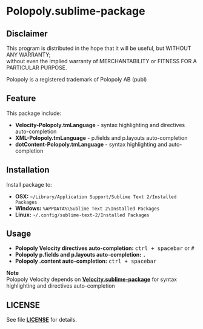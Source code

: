 Polopoly.sublime-package
========================

Disclaimer
----------
This program is distributed in the hope that it will be useful, but WITHOUT ANY WARRANTY;  
without even the implied warranty of MERCHANTABILITY or FITNESS FOR A PARTICULAR PURPOSE.  

Polopoly is a registered trademark of Polopoly AB (publ)  

Feature
-------
This package include:

* __Velocity-Polopoly.tmLanguage__ - syntax highlighting and directives auto-completion  
* __XML-Polopoly.tmLanguage__ - p.fields and p.layouts auto-completion  
* __dotContent-Polopoly.tmLanguage__ - syntax highlighting and auto-completion  

Installation
------------
Install package to:

* __OSX:__ `~/Library/Application Support/Sublime Text 2/Installed Packages`  
* __Windows:__ `%APPDATA%\Sublime Text 2\Installed Packages`  
* __Linux:__ `~/.config/sublime-text-2/Installed Packages`  

Usage
-----
* __Polopoly Velocity directives auto-completion:__ <kbd>ctrl + spacebar</kbd> or <kbd>#</kbd>  
* __Polopoly p.fields and p.layouts auto-completion:__ <kbd>.</kbd>  
* __Polopoly .content auto-completion:__ <kbd>ctrl + spacebar</kbd>  

__Note__  
Polopoly Velocity depends on [__Velocity.sublime-package__](https://github.com/caffee/Velocity.sublime-package)
for syntax highlighting and directives auto-completion 

LICENSE
-------
See file [__LICENSE__](../master/LICENSE) for details.  
